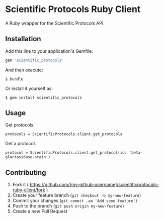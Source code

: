 # Scientific Protocols Ruby Client

A Ruby wrapper for the Scientific Protocols API.

## Installation

Add this line to your application's Gemfile:

```ruby
gem 'scientific_protocols'
```

And then execute:

    $ bundle

Or install it yourself as:

    $ gem install scientific_protocols

## Usage

Get protocols.
```
protocols = ScientificProtocols.client.get_protocols
```

Get a protocol.
```
protocol = ScientificProtocols.client.get_protocol(id: 'beta-glactasidase-stain')
```

## Contributing

1. Fork it ( https://github.com/[my-github-username]/scientificprotocols-ruby-client/fork )
2. Create your feature branch (`git checkout -b my-new-feature`)
3. Commit your changes (`git commit -am 'Add some feature'`)
4. Push to the branch (`git push origin my-new-feature`)
5. Create a new Pull Request
